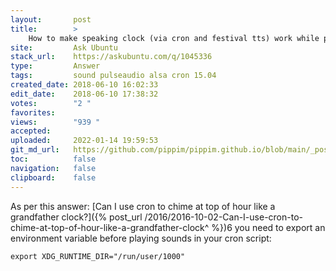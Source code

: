 ```yaml
---
layout:       post
title:        >
    How to make speaking clock (via cron and festival tts) work while playing music
site:         Ask Ubuntu
stack_url:    https://askubuntu.com/q/1045336
type:         Answer
tags:         sound pulseaudio alsa cron 15.04
created_date: 2018-06-10 16:02:33
edit_date:    2018-06-10 17:38:32
votes:        "2 "
favorites:    
views:        "939 "
accepted:     
uploaded:     2022-01-14 19:59:53
git_md_url:   https://github.com/pippim/pippim.github.io/blob/main/_posts/2018/2018-06-10-How-to-make-speaking-clock-^via-cron-and-festival-tts^-work-while-playing-music.md
toc:          false
navigation:   false
clipboard:    false
---
```


As per this answer: [Can I use cron to chime at top of hour like a grandfather clock?]({% post_url /2016/2016-10-02-Can-I-use-cron-to-chime-at-top-of-hour-like-a-grandfather-clock^ %})6 you need to export an environment variable before playing sounds in your cron script:

``` 
export XDG_RUNTIME_DIR="/run/user/1000"

```
